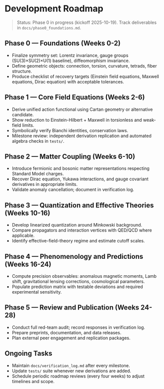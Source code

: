 # Development Roadmap

> Status: Phase 0 in progress (kickoff 2025-10-19). Track deliverables in `docs/phase0_foundations.md`.

## Phase 0 — Foundations (Weeks 0-2)
- Finalize symmetry set: Lorentz invariance, gauge groups (SU(3)×SU(2)×U(1) baseline), diffeomorphism invariance.
- Define geometric objects: connection, torsion, curvature, tetrads, fiber structure.
- Produce checklist of recovery targets (Einstein field equations, Maxwell equations, Dirac equation) with acceptable tolerances.

## Phase 1 — Core Field Equations (Weeks 2-6)
- Derive unified action functional using Cartan geometry or alternative candidate.
- Show reduction to Einstein-Hilbert + Maxwell in torsionless and weak-field limits.
- Symbolically verify Bianchi identities, conservation laws.
- Milestone review: independent derivation replication and automated algebra checks in `tests/`.

## Phase 2 — Matter Coupling (Weeks 6-10)
- Introduce fermionic and bosonic matter representations respecting Standard Model charges.
- Recover Dirac equation, Yukawa interactions, and gauge covariant derivatives in appropriate limits.
- Validate anomaly cancellation; document in verification log.

## Phase 3 — Quantization and Effective Theories (Weeks 10-16)
- Develop linearized quantization around Minkowski background.
- Compare propagators and interaction vertices with QED/QCD where applicable.
- Identify effective-field-theory regime and estimate cutoff scales.

## Phase 4 — Phenomenology and Predictions (Weeks 16-24)
- Compute precision observables: anomalous magnetic moments, Lamb shift, gravitational lensing corrections, cosmological parameters.
- Populate prediction matrix with testable deviations and required experimental sensitivity.

## Phase 5 — Review and Publication (Weeks 24-28)
- Conduct full red-team audit; record responses in verification log.
- Prepare preprints, documentation, and data releases.
- Plan external peer engagement and replication packages.

## Ongoing Tasks
- Maintain `docs/verification_log.md` after every milestone.
- Update `tests/` suite whenever new derivations are added.
- Schedule periodic roadmap reviews (every four weeks) to adjust timelines and scope.
